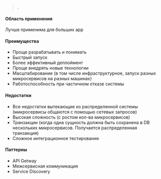 > .

#### Область применения
Лучше применима для больших app
#### Преимущества
- Проще разрабатывать и понимать
- Быстрый запуск
- Более эффективный деплоймент
- Проще внедрять новые технологии
- Масштабирование (в том числе инфраструктурное, запуск разных микросервисов на разных машинах)
- Работоспособность при частичном отказе системы
#### Недостатки
- Все недостатки вытекающие из распределенной системы (микросервисы общаются с помощью сетевых запросов)
- Высокая сложность (с ростом кол-ва микросервисов)
- Транзакции (когда одна сущность должна быть сохранена в DB нескольких микросервисов. Получается распределенная транзакция)
- Сложное интеграционное тестирование

#### Паттерны
- API Getway
- Межсервисная коммуникация
- Service Discovery
